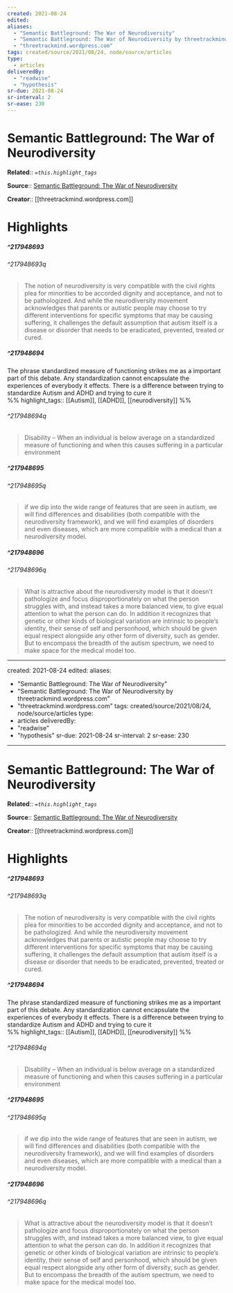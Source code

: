 ```yaml
---
created: 2021-08-24
edited:
aliases:
  - "Semantic Battleground: The War of Neurodiversity"
  - "Semantic Battleground: The War of Neurodiversity by threetrackmind.wordpress.com"
  - "threetrackmind.wordpress.com"
tags: created/source/2021/08/24, node/source/articles
type: 
  - articles
deliveredBy: 
  - "readwise"
  - "hypothesis"
sr-due: 2021-08-24
sr-interval: 2
sr-ease: 230
---
```

# Semantic Battleground: The War of Neurodiversity

**Related**:: 
*`=this.highlight_tags`*

**Source**:: [Semantic Battleground: The War of Neurodiversity](https://threetrackmind.wordpress.com/2021/03/04/semantic-battleground-the-war-of-neurodiversity/)

**Creator**:: [[threetrackmind.wordpress.com]]

# Highlights
##### ^217948693

  


###### ^217948693q

> The notion of neurodiversity is very compatible with the civil rights plea for minorities to be accorded dignity and acceptance, and not to be pathologized. And while the neurodiversity movement acknowledges that parents or autistic people may choose to try different interventions for specific symptoms that may be causing suffering, it challenges the default assumption that autism itself is a disease or disorder that needs to be eradicated, prevented, treated or cured. 

##### ^217948694

The phrase standardized measure of functioning strikes me as a important part of this debate. Any standardization cannot encapsulate the experiences of everybody it effects. There is a difference between trying to standardize Autism and ADHD and trying to cure it  
%%
highlight_tags:: [[Autism]], [[ADHD]], [[neurodiversity]]
%%

###### ^217948694q

> Disability – When an individual is below average on a standardized measure of functioning and when this causes suffering in a particular environment 

##### ^217948695

  


###### ^217948695q

> if we dip into the wide range of features that are seen in autism, we will find differences and disabilities (both compatible with the neurodiversity framework), and we will find examples of disorders and even diseases, which are more compatible with a medical than a neurodiversity model. 

##### ^217948696

  


###### ^217948696q

> What is attractive about the neurodiversity model is that it doesn’t pathologize and focus disproportionately on what the person struggles with, and instead takes a more balanced view, to give equal attention to what the person can do. In addition it recognizes that genetic or other kinds of biological variation are intrinsic to people’s identity, their sense of self and personhood, which should be given equal respect alongside any other form of diversity, such as gender. But to encompass the breadth of the autism spectrum, we need to make space for the medical model too. 

---
created: 2021-08-24
edited:
aliases:
  - "Semantic Battleground: The War of Neurodiversity"
  - "Semantic Battleground: The War of Neurodiversity by threetrackmind.wordpress.com"
  - "threetrackmind.wordpress.com"
tags: created/source/2021/08/24, node/source/articles
type: 
  - articles
deliveredBy: 
  - "readwise"
  - "hypothesis"
sr-due: 2021-08-24
sr-interval: 2
sr-ease: 230
---
# Semantic Battleground: The War of Neurodiversity

**Related**:: 
*`=this.highlight_tags`*

**Source**:: [Semantic Battleground: The War of Neurodiversity](https://threetrackmind.wordpress.com/2021/03/04/semantic-battleground-the-war-of-neurodiversity/)

**Creator**:: [[threetrackmind.wordpress.com]]

# Highlights
##### ^217948693

  


###### ^217948693q

> The notion of neurodiversity is very compatible with the civil rights plea for minorities to be accorded dignity and acceptance, and not to be pathologized. And while the neurodiversity movement acknowledges that parents or autistic people may choose to try different interventions for specific symptoms that may be causing suffering, it challenges the default assumption that autism itself is a disease or disorder that needs to be eradicated, prevented, treated or cured. 

##### ^217948694

The phrase standardized measure of functioning strikes me as a important part of this debate. Any standardization cannot encapsulate the experiences of everybody it effects. There is a difference between trying to standardize Autism and ADHD and trying to cure it  
%%
highlight_tags:: [[Autism]], [[ADHD]], [[neurodiversity]]
%%

###### ^217948694q

> Disability – When an individual is below average on a standardized measure of functioning and when this causes suffering in a particular environment 

##### ^217948695

  


###### ^217948695q

> if we dip into the wide range of features that are seen in autism, we will find differences and disabilities (both compatible with the neurodiversity framework), and we will find examples of disorders and even diseases, which are more compatible with a medical than a neurodiversity model. 

##### ^217948696

  


###### ^217948696q

> What is attractive about the neurodiversity model is that it doesn’t pathologize and focus disproportionately on what the person struggles with, and instead takes a more balanced view, to give equal attention to what the person can do. In addition it recognizes that genetic or other kinds of biological variation are intrinsic to people’s identity, their sense of self and personhood, which should be given equal respect alongside any other form of diversity, such as gender. But to encompass the breadth of the autism spectrum, we need to make space for the medical model too. 

